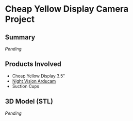 # Cheap Yellow Display Camera Project

## Summary
_Pending_

## Products Involved
- [Cheap Yellow Display 3.5"](https://www.amazon.com/dp/B0CQ4QDCXN?ref=ppx_yo2ov_dt_b_fed_asin_title)
- [Night Vision Arducam](https://www.amazon.com/dp/B0CQ4QDCXN?ref=ppx_yo2ov_dt_b_fed_asin_title)
- Suction Cups

## 3D Model (STL)
_Pending_
